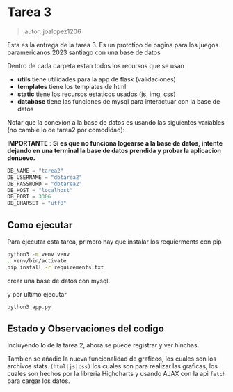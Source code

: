 # Tarea 3

> autor: joalopez1206

Esta es la entrega de la tarea 3. 
Es un prototipo de pagina para los juegos paramericanos 2023 santiago con una base de datos

Dentro de cada carpeta estan todos los recursos que se usan
- __utils__ tiene utilidades para la app de flask (validaciones)
- __templates__ tiene los templates de html
- __static__ tiene los recursos estaticos usados (js, img, css)
- __database__ tiene las funciones de mysql para interactuar con la base de datos

Notar que la conexion a la base de datos es usando las siguientes variables (no cambie lo de tarea2 por comodidad):

__IMPORTANTE__ : __Si es que no funciona logearse a la base de datos, intente dejando en una terminal la base de datos prendida y probar la aplicacion denuevo.__

```py
DB_NAME = "tarea2"
DB_USERNAME = "dbtarea2"
DB_PASSWORD = "dbtarea2"
DB_HOST = "localhost"
DB_PORT = 3306
DB_CHARSET = "utf8"
```
## Como ejecutar

Para ejecutar esta tarea, primero hay que instalar los requierments con pip
```bash
python3 -m venv venv
. venv/bin/activate
pip install -r requirements.txt
```

crear una base de datos con mysql.

y por ultimo ejecutar

```bash
python3 app.py
```

## Estado y Observaciones del codigo

Incluyendo lo de la tarea 2, ahora se puede registrar y ver hinchas.

Tambien se añadio la nueva funcionalidad de graficos, los cuales son los archivos stats`.(html|js|css)` los cuales son para
realizar las graficas, los cuales son hechos por la libreria Highcharts y usando AJAX con la api `fetch` para cargar los datos.